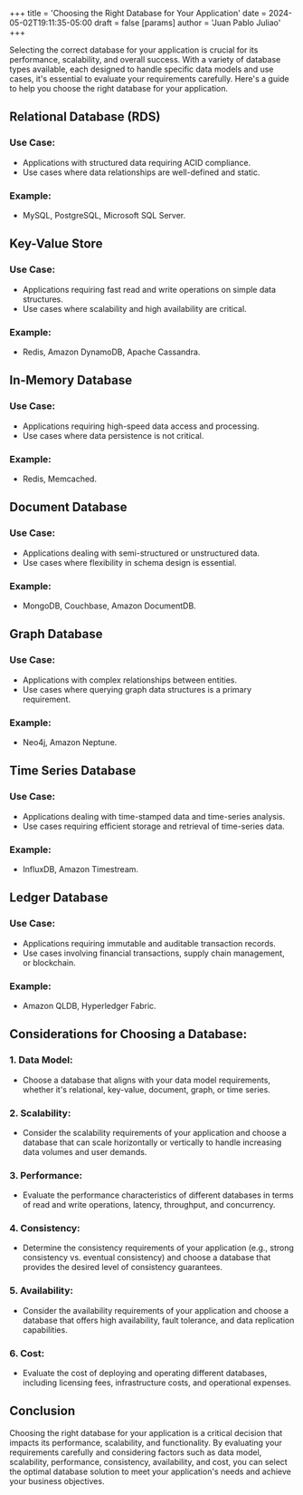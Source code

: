 +++
title = 'Choosing the Right Database for Your Application'
date = 2024-05-02T19:11:35-05:00
draft = false
[params]
  author = 'Juan Pablo Juliao'
+++

Selecting the correct database for your application is crucial for its performance, scalability, and overall success. With a variety of database types available, each designed to handle specific data models and use cases, it's essential to evaluate your requirements carefully. <!--more-->Here's a guide to help you choose the right database for your application.

## Relational Database (RDS)

### Use Case:
- Applications with structured data requiring ACID compliance.
- Use cases where data relationships are well-defined and static.

### Example:
- MySQL, PostgreSQL, Microsoft SQL Server.

## Key-Value Store

### Use Case:
- Applications requiring fast read and write operations on simple data structures.
- Use cases where scalability and high availability are critical.

### Example:
- Redis, Amazon DynamoDB, Apache Cassandra.

## In-Memory Database

### Use Case:
- Applications requiring high-speed data access and processing.
- Use cases where data persistence is not critical.

### Example:
- Redis, Memcached.

## Document Database

### Use Case:
- Applications dealing with semi-structured or unstructured data.
- Use cases where flexibility in schema design is essential.

### Example:
- MongoDB, Couchbase, Amazon DocumentDB.

## Graph Database

### Use Case:
- Applications with complex relationships between entities.
- Use cases where querying graph data structures is a primary requirement.

### Example:
- Neo4j, Amazon Neptune.

## Time Series Database

### Use Case:
- Applications dealing with time-stamped data and time-series analysis.
- Use cases requiring efficient storage and retrieval of time-series data.

### Example:
- InfluxDB, Amazon Timestream.

## Ledger Database

### Use Case:
- Applications requiring immutable and auditable transaction records.
- Use cases involving financial transactions, supply chain management, or blockchain.

### Example:
- Amazon QLDB, Hyperledger Fabric.

## Considerations for Choosing a Database:

### 1. Data Model:
- Choose a database that aligns with your data model requirements, whether it's relational, key-value, document, graph, or time series.

### 2. Scalability:
- Consider the scalability requirements of your application and choose a database that can scale horizontally or vertically to handle increasing data volumes and user demands.

### 3. Performance:
- Evaluate the performance characteristics of different databases in terms of read and write operations, latency, throughput, and concurrency.

### 4. Consistency:
- Determine the consistency requirements of your application (e.g., strong consistency vs. eventual consistency) and choose a database that provides the desired level of consistency guarantees.

### 5. Availability:
- Consider the availability requirements of your application and choose a database that offers high availability, fault tolerance, and data replication capabilities.

### 6. Cost:
- Evaluate the cost of deploying and operating different databases, including licensing fees, infrastructure costs, and operational expenses.

## Conclusion

Choosing the right database for your application is a critical decision that impacts its performance, scalability, and functionality. By evaluating your requirements carefully and considering factors such as data model, scalability, performance, consistency, availability, and cost, you can select the optimal database solution to meet your application's needs and achieve your business objectives.
